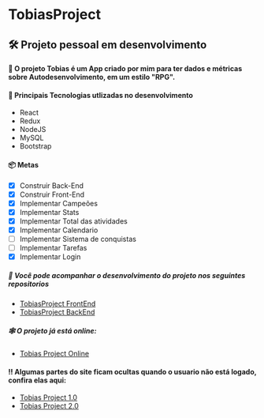 # TobiasProject
## 🛠️ Projeto pessoal em desenvolvimento

#### 🖖 O projeto Tobias é um App criado por mim para ter dados e métricas sobre Autodesenvolvimento, em um estilo "RPG".

#### 🚧  Principais Tecnologias utlizadas no desenvolvimento
- React
- Redux
- NodeJS
- MySQL
- Bootstrap




#### 📦  Metas
- [x] Construir Back-End
- [x] Construir Front-End
- [x] Implementar Campeões
- [x] Implementar Stats
- [x] Implementar Total das atividades
- [x] Implementar Calendario
- [ ] Implementar Sistema de conquistas
- [ ] Implementar Tarefas
- [x] Implementar Login

##### 📑 Você pode acompanhar o desenvolvimento do projeto nos seguintes repositorios
- <a href="https://github.com/IsaacMagno/tobias_project_frontend">TobiasProject FrontEnd</a>
- <a href="https://github.com/IsaacMagno/tobias_project_backend">TobiasProject BackEnd</a>

##### 🕸️ O projeto já está online:
- <a href="https://tobiasproject.herokuapp.com/">Tobias Project Online</a>

#### ‼️ Algumas partes do site ficam ocultas quando o usuario não está logado, confira elas aqui:

- <a href="https://github.com/IsaacMagno/TobiasProject/tree/main/apresentation-files">Tobias Project 1.0 </a>
- <a href="https://github.com/IsaacMagno/TobiasProject/tree/main/tobias-update">Tobias Project 2.0 </a>

